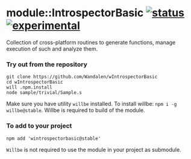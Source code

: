 
# module::IntrospectorBasic [![status](https://github.com/Wandalen/wIntrospectorBasic/actions/workflows/StandardPublish.yml/badge.svg)](https://github.com/Wandalen/wIntrospectorBasic/actions/workflows/StandardPublish.yml) [![experimental](https://img.shields.io/badge/stability-experimental-orange.svg)](https://github.com/emersion/stability-badges#experimental)

Collection of cross-platform routines to generate functions, manage execution of such and analyze them.

### Try out from the repository

```
git clone https://github.com/Wandalen/wIntrospectorBasic
cd wIntrospectorBasic
will .npm.install
node sample/trivial/Sample.s
```

Make sure you have utility `willbe` installed. To install willbe: `npm i -g willbe@stable`. Willbe is required to build of the module.

### To add to your project

```
npm add 'wintrospectorbasic@stable'
```

`Willbe` is not required to use the module in your project as submodule.

